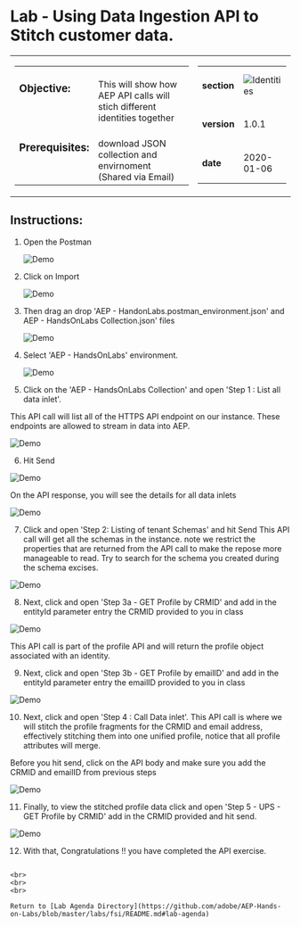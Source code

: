 Lab - Using Data Ingestion API to Stitch customer data.
==========
<table style="border-collapse: collapse; border: none;" class="tab" cellspacing="0" cellpadding="0">

<tr style="border: none;">

<div align="left">
<td width="600" style="border: none;">
<table>
<tbody valign="top">
      <tr width="500">
            <td valign="top"><h3>Objective:</h3></td>
            <td valign="top"><br>This will show how AEP API calls will stich different identities together 
            </td>
     </tr>
     <tr width="500">
           <td valign="top"><h3>Prerequisites:</h3></td>
           <td valign="top"><br>download JSON collection and envirnoment (Shared via Email)
           </td>
     </tr>
</tbody>
</table>
</td>
</div>

<div align="right">
<td style="border: none;" valign="top">

<table>
<tbody valign="top">
      <tr>
            <td valign="middle" height="70"><b>section</b></td>
            <td valign="middle" height="70"><img src="https://github.com/adobe/AEP-Hands-on-Labs/blob/master/assets/images/left_hand_nav_menu_adobeio.png?raw=true" alt="Identities"></td>
      </tr>
      <tr>
            <td valign="middle" height="70"><b>version</b></td>
            <td valign="middle" height="70">1.0.1</td>
      </tr>
      <tr>
            <td valign="middle" height="70"><b>date</b></td>
            <td valign="middle" height="70">2020-01-06</td>
      </tr>
</tbody>
</table>
</td>
</div>

</tr>
</table>

Instructions:
-----------------
1. Open the Postman


     ![Demo](./images/postmanhome.png)


2. Click on Import 


     ![Demo](./images/postmanimport.png)


3. Then drag an drop 'AEP - HandonLabs.postman_environment.json' and AEP - HandsOnLabs Collection.json' files


     ![Demo](./images/postmanimport1.png)
     
     
4. Select 'AEP - HandsOnLabs' environment.


     ![Demo](./images/postmanenv.png)
     
     
5. Click on the 'AEP - HandsOnLabs Collection' and open 'Step 1 : List all data inlet'.

This API call will list all of the HTTPS API endpoint on our instance. These endpoints are allowed to stream in data into AEP. 


![Demo](./images/postmanstep1.png)
    
    
6. Hit Send


![Demo](./images/postmansend.png)


On the API response, you will see the details for all data inlets


![Demo](./images/postmanstep1response.png)


7. Click and open 'Step 2: Listing of tenant Schemas' and hit Send
This API call will get all the schemas in the instance. note we restrict the properties that are returned from the API call to make the repose more manageable to read.
Try to search for the schema you created during the schema excises.


![Demo](./images/postmanstep2.png)


8. Next, click and open 'Step 3a - GET Profile by CRMID' and add in the entityId parameter entry the CRMID provided to you in class


![Demo](./images/postmanstep3.png)


This API call is part of the profile API and will return the profile object associated with an identity. 


9. Next, click and open 'Step 3b - GET Profile by emailID' and add in the entityId parameter entry the emailID provided to you in class


![Demo](./images/postmanstep3b.png)


10. Next, click and open 'Step 4 : Call Data inlet'. This API call is where we will stitch the profile fragments for the CRMID and email address, effectively stitching them into one unified profile, notice that all profile attributes will merge.

Before you hit send, click on the API body and make sure you add the CRMID and emailID from previous steps


![Demo](./images/postmanstep4.png)


11. Finally, to view the stitched profile data click and open 'Step 5 - UPS - GET Profile by CRMID' add in the CRMID provided and hit send.


![Demo](./images/postmanstep5.png)


12. With that, Congratulations !! you have completed the API exercise.

```

<br>
<br>
<br>

Return to [Lab Agenda Directory](https://github.com/adobe/AEP-Hands-on-Labs/blob/master/labs/fsi/README.md#lab-agenda)
